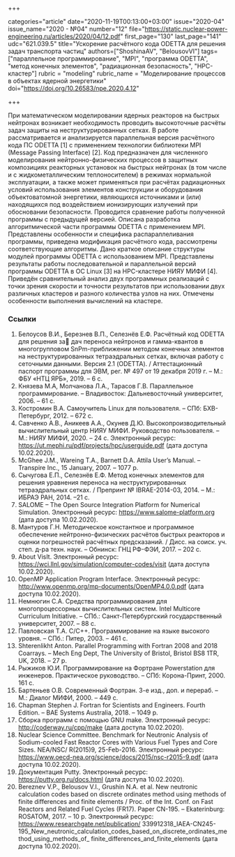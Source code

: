 +++

categories="article"
date="2020-11-19T00:13:00+03:00"
issue="2020-04"
issue_name="2020 - №04"
number="12"
file="https://static.nuclear-power-engineering.ru/articles/2020/04/12.pdf"
first_page="130"
last_page="141"
udc="621.039.5"
title="Ускорение расчётного кода ODETTA для решения задач транспорта частиц"
authors=["ShoshinaAV", "BelousovVI"]
tags=["параллельное программирование", "MPI", "программа ODETTA", "метод конечных элементов", "радиационная безопасность", "HPC-кластер"]
rubric = "modeling"
rubric_name = "Моделирование процессов в объектах ядерной энергетики"
doi="https://doi.org/10.26583/npe.2020.4.12"

+++

При математическом моделировании ядерных реакторов на быстрых нейтронах возникает необходимость проводить высокоточные расчёты задач защиты на неструктурированных сетках. В работе рассматривается и анализируется параллельная версия расчётного кода ПС ODETTA [1] с применением технологии библиотеки MPI (Message Passing Interface) [2]. Код предназначен для численного моделирования нейтронно-физических процессов в защитных композициях реакторных установок на быстрых нейтронах (в том числе и с жидкометаллическим теплоносителем) в режимах нормальной эксплуатации, а также может применяться при расчётах радиационных условий использования элементов конструкции и оборудования объектоватомной энергетики, являющихся источниками и (или) находящихся под воздействием ионизирующих излучений при обосновании безопасности. Проводится сравнение работы полученной программы с предыдущей версией. Описана разработка алгоритмической части программы ODETTA с применением MPI. Представлены особенности и специфика распараллеливания программы, приведена модификация расчётного кода, рассмотрены соответствующие алгоритмы. Дано краткое описание структуры модулей программы ODETTA с использованием MPI. Представлены результаты работы последовательной и параллельной версий программы ODETTA в OC Linux [3] на HPC-кластере НИЯУ МИФИ [4]. Приведён сравнительный анализ двух программных реализаций с точки зрения скорости и точности результатов при использовании двух различных кластеров и разного количества узлов на них. Отмечены особенности выполнения вычислений на кластере.

### Ссылки

1. Белоусов В.И., Березнев В.П., Селезнёв Е.Ф. Расчётный код ODETTA для решения за дач переноса нейтронов и гамма-квантов в многогрупповом SnPm-приближении методом конечных элементов на неструктурированных тетраэдральных сетках, включая работу с сеточными данными. Версия 2.1 (ODETTA). / Аттестационный паспорт программы для ЭВМ, рег. № 497 от 19 декабря 2019 г. – М.: ФБУ «НТЦ ЯРБ», 2019. – 6 с.
2. Князева М.А, Молчанова Л.А., Тарасов Г.В. Параллельное программирование. – Владивосток: Дальневосточный университет, 2006. – 61 с.
3. Костромин В.А. Самоучитель Linux для пользователя. – СПб: БХВ-Петербург, 2012. – 672 c.
4. Савченко А.В., Аникеев А.А., Окунев Д.Ю. Высокопроизводительный вычислительный центр НИЯУ МИФИ. Руководство пользователя. – М.: НИЯУ МИФИ, 2020. – 24 с. Электронный ресурс: https://ut.mephi.ru/pdf/projects/hpc/userguide.pdf (дата доступа 10.02.2020).
5. McGhee J.M., Wareing T.A., Barnett D.A. Attila User’s Manual. – Transpire Inc., 15 January, 2007. – 1077 p.
6. Сычугова Е.П., Селезнёв Е.Ф. Метод конечных элементов для решения уравнения переноса на неструктурированных тетраэдральных сетках. / Препринт № IBRAE-2014-03, 2014. – М.: ИБРАЭ РАН, 2014. –21 с.
7. SALOME – The Open Source Integration Platform for Numerical Simulation. Электронный ресурс: https://www.salome-platform.org (дата доступа 10.02.2020).
8. Мантуров Г.Н. Методическое константное и программное обеспечение нейтронно-физических расчётов быстрых реакторов и оценки погрешностей расчётных предсказаний. / Дисс. на соиск. уч. степ. д-ра техн. наук. – Обнинск: ГНЦ РФ-ФЭИ, 2017. – 202 с.
9. About VisIt. Электронный ресурс: https://wci.llnl.gov/simulation/computer-codes/visit (дата доступа 10.02.2020).
10. OpenMP Application Program Interface. Электронный ресурс: http://www.openmp.org/mp-documents/OpenMP4.0.0.pdf (дата доступа 10.02.2020).
11. Немнюгин С.А. Средства программирования для многопроцессорных вычислительных систем. Intel Multicore Curriculum Initiative. – СПб.: Санкт-Петербургский государственный университет, 2007. – 88 с.
12. Павловская Т.А. C/C++. Программирование на языке высокого уровня. – СПб.: Питер, 2003. – 461 с.
13. Shterenlikht Anton. Parallel Programming with Fortran 2008 and 2018 Coarrays. – Mech Eng Dept, The University of Bristol, Bristol BS8 1TR, UK, 2018. – 27 p.
14. Рыжиков Ю.И. Программирование на Фортране Powerstation для инженеров. Практическое руководство. – СПб: Корона-Принт, 2000. 161 c.
15. Бартеньев О.В. Современный Фортран. 3-е изд., доп. и перераб. – М.: Диалог МИФИ, 2000. – 449 с.
16. Chapman Stephen J. Fortran for Scientists and Engineers. Fourth Edition. – BAE Systems Australia, 2018. – 1049 p.
17. Сборка программ с помощью GNU make. Электронный ресурс: http://coderway.ru/cpp/make (дата доступа 10.02.2020).
18. Nuclear Science Committee. Benchmark for Neutronic Analysis of Sodium-cooled Fast Reactor Cores with Various Fuel Types and Core Sizes. NEA/NSC/ R(2015)9, 25-Feb-2016. Электронный ресурс: https://www.oecd-nea.org/science/docs/2015/nsc-r2015-9.pdf (дата доступа 10.02.2020).
19. Документация Putty. Электронный ресурс: https://putty.org.ru/docs.html (дата доступа 10.02.2020).
20. Bereznev V.P., Belousov V.I., Grushin N.A. et al. New neutronic calculation codes based on discrete ordinates method using methods of finite differences and finite elements / Proc. of the Int. Conf. on Fast Reactors and Related Fuel Cycles (FR17). Paper CN-195. – Ekaterinburg: ROSATOM, 2017. – 10 p. Электронный ресурс: https://www.researchgate.net/publication/ 339912318_IAEA-CN245-195_New_neutronic_calculation_codes_based_on_discrete_ordinates_method_using_methods_of_ finite_differences_and_finite_elements (дата доступа 10.02.2020).